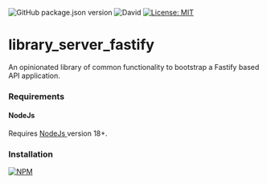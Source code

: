 ![GitHub package.json version](https://img.shields.io/github/package-json/v/thzero/library_server_fastify)
![David](https://img.shields.io/david/thzero/library_server_fastify)
[![License: MIT](https://img.shields.io/badge/License-MIT-yellow.svg)](https://opensource.org/licenses/MIT)

# library_server_fastify

An opinionated library of common functionality to bootstrap a Fastify based API application.
### Requirements

#### NodeJs

Requires [NodeJs ](https://nodejs.org) version 18+.

### Installation

[![NPM](https://nodei.co/npm/@thzero/library_server.png?compact=true)](https://npmjs.org/package/@thzero/library_server_fastify)
